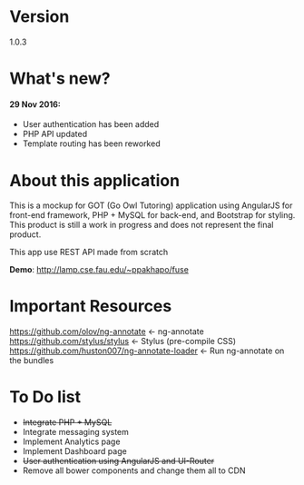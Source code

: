 # Version
1.0.3

# What's new?
#### 29 Nov 2016:
+ User authentication has been added
+ PHP API updated
+ Template routing has been reworked

# About this application
This is a mockup for GOT (Go Owl Tutoring) application using AngularJS for front-end framework, PHP + MySQL for back-end, and Bootstrap for styling. This product is still a work in progress and does not represent the final product.

This app use REST API made from scratch

**Demo**: http://lamp.cse.fau.edu/~ppakhapo/fuse

# Important Resources
https://github.com/olov/ng-annotate <- ng-annotate
https://github.com/stylus/stylus <- Stylus (pre-compile CSS)
https://github.com/huston007/ng-annotate-loader <- Run ng-annotate on the bundles

# To Do list
* ~~Integrate PHP + MySQL~~
* Integrate messaging system
* Implement Analytics page
* Implement Dashboard page
* ~~User authentication using AngularJS and UI-Router~~
* Remove all bower components and change them all to CDN
